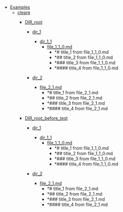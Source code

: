- <a href = "F:\Node_projects\Node_Way\Jobs\CataloguerFs\CreateCatalog\AFP5_0.1_ctlg_1_to_2.v.0.1.7.1\Examples\cat.Examples\dir.Examples.md">Examples</a>
    - <a href = "F:\Node_projects\Node_Way\Jobs\CataloguerFs\CreateCatalog\AFP5_0.1_ctlg_1_to_2.v.0.1.7.1\Examples\cleare\cat.cleare\dir.cleare.md">cleare</a>
        - <a href = "F:\Node_projects\Node_Way\Jobs\CataloguerFs\CreateCatalog\AFP5_0.1_ctlg_1_to_2.v.0.1.7.1\Examples\cleare\DIR_root\cat.DIR_root\dir.DIR_root.md">DIR_root</a>
            - <a href = "F:\Node_projects\Node_Way\Jobs\CataloguerFs\CreateCatalog\AFP5_0.1_ctlg_1_to_2.v.0.1.7.1\Examples\cleare\DIR_root\dir_1\cat.dir_1\dir.dir_1.md">dir_1</a>
                - <a href = "F:\Node_projects\Node_Way\Jobs\CataloguerFs\CreateCatalog\AFP5_0.1_ctlg_1_to_2.v.0.1.7.1\Examples\cleare\DIR_root\dir_1\dir_1_1\cat.dir_1_1\dir.dir_1_1.md">dir_1_1</a>
                    - <a href = "F:\Node_projects\Node_Way\Jobs\CataloguerFs\CreateCatalog\AFP5_0.1_ctlg_1_to_2.v.0.1.7.1\Examples\cleare\DIR_root\dir_1\dir_1_1\file_1_1_0.md">file_1_1_0.md</a>
                        - *# title_1 from file_1_1_0.md
                        - *## title_2 from file_1_1_0.md
                        - *### title_3 from file_1_1_0.md
                        - *#### title_4 from file_1_1_0.md
                
            
            - <a href = "F:\Node_projects\Node_Way\Jobs\CataloguerFs\CreateCatalog\AFP5_0.1_ctlg_1_to_2.v.0.1.7.1\Examples\cleare\DIR_root\dir_2\cat.dir_2\dir.dir_2.md">dir_2</a>
                - <a href = "F:\Node_projects\Node_Way\Jobs\CataloguerFs\CreateCatalog\AFP5_0.1_ctlg_1_to_2.v.0.1.7.1\Examples\cleare\DIR_root\dir_2\file_2_1.md">file_2_1.md</a>
                    - *# title_1 from file_2_1.md
                    - *## title_2 from file_2_1.md
                    - *### title_3 from file_2_1.md
                    - *#### title_4 from file_2_1.md
            
        
        - <a href = "F:\Node_projects\Node_Way\Jobs\CataloguerFs\CreateCatalog\AFP5_0.1_ctlg_1_to_2.v.0.1.7.1\Examples\cleare\DIR_root_before_test\cat.DIR_root_before_test\dir.DIR_root_before_test.md">DIR_root_before_test</a>
            - <a href = "F:\Node_projects\Node_Way\Jobs\CataloguerFs\CreateCatalog\AFP5_0.1_ctlg_1_to_2.v.0.1.7.1\Examples\cleare\DIR_root_before_test\dir_1\cat.dir_1\dir.dir_1.md">dir_1</a>
                - <a href = "F:\Node_projects\Node_Way\Jobs\CataloguerFs\CreateCatalog\AFP5_0.1_ctlg_1_to_2.v.0.1.7.1\Examples\cleare\DIR_root_before_test\dir_1\dir_1_1\cat.dir_1_1\dir.dir_1_1.md">dir_1_1</a>
                    - <a href = "F:\Node_projects\Node_Way\Jobs\CataloguerFs\CreateCatalog\AFP5_0.1_ctlg_1_to_2.v.0.1.7.1\Examples\cleare\DIR_root_before_test\dir_1\dir_1_1\file_1_1_0.md">file_1_1_0.md</a>
                        - *# title_1 from file_1_1_0.md
                        - *## title_2 from file_1_1_0.md
                        - *### title_3 from file_1_1_0.md
                        - *#### title_4 from file_1_1_0.md
                
            
            - <a href = "F:\Node_projects\Node_Way\Jobs\CataloguerFs\CreateCatalog\AFP5_0.1_ctlg_1_to_2.v.0.1.7.1\Examples\cleare\DIR_root_before_test\dir_2\cat.dir_2\dir.dir_2.md">dir_2</a>
                - <a href = "F:\Node_projects\Node_Way\Jobs\CataloguerFs\CreateCatalog\AFP5_0.1_ctlg_1_to_2.v.0.1.7.1\Examples\cleare\DIR_root_before_test\dir_2\file_2_1.md">file_2_1.md</a>
                    - *# title_1 from file_2_1.md
                    - *## title_2 from file_2_1.md
                    - *### title_3 from file_2_1.md
                    - *#### title_4 from file_2_1.md
            
        
    
